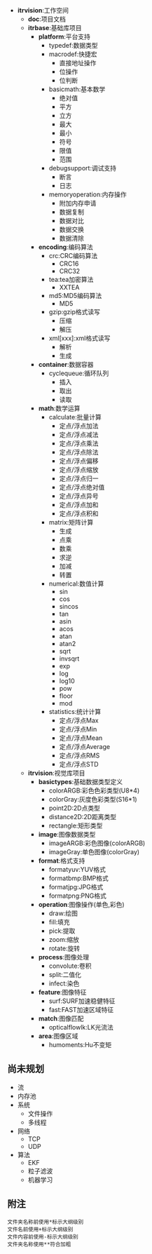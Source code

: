 * **itrvision**:工作空间
	* **doc**:项目文档
	* **itrbase**:基础库项目
		* **platform**:平台支持
			+ typedef:数据类型
			+ macrodef:快捷宏
				- 直接地址操作
				- 位操作
				- 位判断
			+ basicmath:基本数学
				- 绝对值
				- 平方
				- 立方
				- 最大
				- 最小
				- 符号
				- 限值
				- 范围
			+ debugsupport:调试支持
				- 断言
				- 日志
			+ memoryoperation:内存操作
				- 附加内存申请
				- 数据复制
				- 数据对比
				- 数据交换
				- 数据清除
		* **encoding**:编码算法
			+ crc:CRC编码算法
				- CRC16
				- CRC32
			+ tea:tea加密算法
				- XXTEA
			+ md5:MD5编码算法
				- MD5
			+ gzip:gzip格式读写
				- 压缩
				- 解压
			+ xml[xxx]:xml格式读写
				- 解析
				- 生成
		* **container**:数据容器
			+ cyclequeue:循环队列
				- 插入
				- 取出
				- 读取
		* **math**:数学运算
			+ calculate:批量计算
				- 定点/浮点加法
				- 定点/浮点减法
				- 定点/浮点乘法
				- 定点/浮点除法
				- 定点/浮点偏移
				- 定点/浮点缩放
				- 定点/浮点归一
				- 定点/浮点绝对值
				- 定点/浮点异号
				- 定点/浮点加和
				- 定点/浮点积和
			+ matrix:矩阵计算
				- 生成
				- 点乘
				- 数乘
				- 求逆
				- 加减
				- 转置
			+ numerical:数值计算
				- sin
				- cos
				- sincos
				- tan
				- asin
				- acos
				- atan
				- atan2
				- sqrt
				- invsqrt
				- exp
				- log
				- log10
				- pow
				- floor
				- mod
			+ statistics:统计计算
				- 定点/浮点Max
				- 定点/浮点Min
				- 定点/浮点Mean
				- 定点/浮点Average
				- 定点/浮点RMS
				- 定点/浮点STD
	* **itrvision**:视觉库项目
		* **basictypes**:基础数据类型定义
			+ colorARGB:彩色色彩类型(U8*4)
			+ colorGray:灰度色彩类型(S16*1)
			+ point2D:2D点类型
			+ distance2D:2D距离类型
			+ rectangle:矩形类型
		* **image**:图像数据类型
			+ imageARGB:彩色图像(colorARGB)
			+ imageGray:单色图像(colorGray)
		* **format**:格式支持
			+ formatyuv:YUV格式
			+ formatbmp:BMP格式
			+ formatjpg:JPG格式
			+ formatpng:PNG格式
		* **operation**:图像操作(单色,彩色)
			+ draw:绘图
			+ fill:填充
			+ pick:提取
			+ zoom:缩放
			+ rotate:旋转
		* **process**:图像处理
			+ convolute:卷积
			+ split:二值化
			+ infect:染色
		* **feature**:图像特征
			+ surf:SURF加速稳健特征
			+ fast:FAST加速区域特征
		* **match**:图像匹配
			+ opticalflowlk:LK光流法
		* **area**:图像区域
			+ humoments:Hu不变矩

尚未规划
----------
* 流
* 内存池
* 系统
	* 文件操作
	* 多线程
* 网络
	* TCP
	* UDP
* 算法
	* EKF
	* 粒子滤波
	* 机器学习

附注
----------
```
文件夹名称前使用*标示大纲级别
文件名前使用+标示大纲级别
文件内容前使用-标示大纲级别
文件夹名称使用**符合加粗
```

